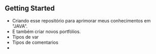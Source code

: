 ## Getting Started
- Criando esse repositório para aprimorar meus conhecimentos em "JAVA".
- E também criar novos portfólios.
- Tipos de var
- Tipos de comentarios
- 
